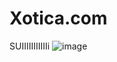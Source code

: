 # Xotica.com
SUIIIIIIIIIIIi
![image](https://github.com/Timzz04/Xotica.com/assets/77791344/45bdc86c-e37e-4b49-8629-e5fa600deba7)
